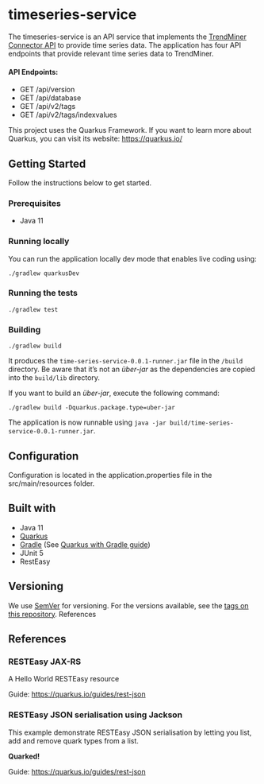 # timeseries-service

The timeseries-service is an API service that implements the [TrendMiner Connector API](https://developer.trendminer.com/connector-api/) to provide time series data.
The application has four API endpoints that provide relevant time series data to TrendMiner.

#### API Endpoints:

* GET /api/version
* GET /api/database
* GET /api/v2/tags
* GET /api/v2/tags/indexvalues

This project uses the Quarkus Framework.
If you want to learn more about Quarkus, you can visit its website: https://quarkus.io/

## Getting Started
Follow the instructions below to get started.

### Prerequisites
- Java 11

### Running locally
You can run the application locally dev mode that enables live coding using:
```shell script
./gradlew quarkusDev
```

### Running the tests
```shell script
./gradlew test
```

### Building
```shell script
./gradlew build
```

It produces the `time-series-service-0.0.1-runner.jar` file in the `/build` directory.
Be aware that it’s not an _über-jar_ as the dependencies are copied into the `build/lib` directory.

If you want to build an _über-jar_, execute the following command:
```shell script
./gradlew build -Dquarkus.package.type=uber-jar
```

The application is now runnable using `java -jar build/time-series-service-0.0.1-runner.jar`.

## Configuration
Configuration is located in the application.properties file in the src/main/resources folder.

## Built with
- Java 11
- [Quarkus](https://quarkus.io/)
- [Gradle](https://gradle.org/) (See [Quarkus with Gradle guide](https://quarkus.io/guides/gradle-tooling))
- JUnit 5
- RestEasy

## Versioning
We use [SemVer](http://semver.org/) for versioning. For the versions available, see the [tags on this repository](https://github.com/YaraCG/timeseries-service/tags). References


## References

### RESTEasy JAX-RS

<p>A Hello World RESTEasy resource</p>

Guide: https://quarkus.io/guides/rest-json

### RESTEasy JSON serialisation using Jackson

<p>This example demonstrate RESTEasy JSON serialisation by letting you list, add and remove quark types from a list.</p>
<p><b>Quarked!</b></p>

Guide: https://quarkus.io/guides/rest-json
